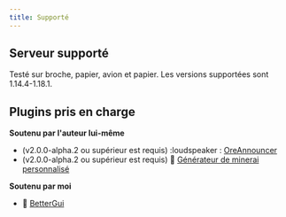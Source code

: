 ```yaml
---
title: Supporté
---
```


## Serveur supporté

Testé sur broche, papier, avion et papier. Les versions supportées sont 1.14.4-1.18.1.

## Plugins pris en charge

__Soutenu par l'auteur lui-même__

* (v2.0.0-alpha.2 ou supérieur est requis) :loudspeaker : [OreAnnouncer](https://alessiodp.com/docs/oreannouncer/editblock#custom)
* (v2.0.0-alpha.2 ou supérieur est requis) 🚀 [Générateur de minerai personnalisé](https://github.com/DerFrZocker/Custom-Ore-Generator/wiki/ItemMods)

__Soutenu par moi__

* 📌 [BetterGui](better-gui)
